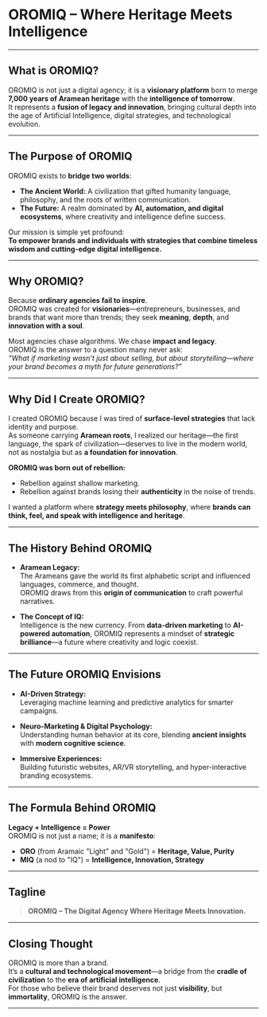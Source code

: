# **OROMIQ – Where Heritage Meets Intelligence**

---

## **What is OROMIQ?**

OROMIQ is not just a digital agency; it is a **visionary platform** born to merge **7,000 years of Aramean heritage** with the **intelligence of tomorrow**.  
It represents a **fusion of legacy and innovation**, bringing cultural depth into the age of Artificial Intelligence, digital strategies, and technological evolution.

---

## **The Purpose of OROMIQ**

OROMIQ exists to **bridge two worlds**:

- **The Ancient World:** A civilization that gifted humanity language, philosophy, and the roots of written communication.  
- **The Future:** A realm dominated by **AI, automation, and digital ecosystems**, where creativity and intelligence define success.

Our mission is simple yet profound:  
**To empower brands and individuals with strategies that combine timeless wisdom and cutting-edge digital intelligence.**

---

## **Why OROMIQ?**

Because **ordinary agencies fail to inspire**.  
OROMIQ was created for **visionaries**—entrepreneurs, businesses, and brands that want more than trends; they seek **meaning**, **depth**, and **innovation with a soul**.  

Most agencies chase algorithms. We chase **impact and legacy**.  
OROMIQ is the answer to a question many never ask:  
*“What if marketing wasn’t just about selling, but about storytelling—where your brand becomes a myth for future generations?”*

---

## **Why Did I Create OROMIQ?**

I created OROMIQ because I was tired of **surface-level strategies** that lack identity and purpose.  
As someone carrying **Aramean roots**, I realized our heritage—the first language, the spark of civilization—deserves to live in the modern world, not as nostalgia but as **a foundation for innovation**.

**OROMIQ was born out of rebellion:**  
- Rebellion against shallow marketing.  
- Rebellion against brands losing their **authenticity** in the noise of trends.  

I wanted a platform where **strategy meets philosophy**, where **brands can think, feel, and speak with intelligence and heritage**.

---

## **The History Behind OROMIQ**

- **Aramean Legacy:**  
  The Arameans gave the world its first alphabetic script and influenced languages, commerce, and thought.  
  OROMIQ draws from this **origin of communication** to craft powerful narratives.

- **The Concept of IQ:**  
  Intelligence is the new currency. From **data-driven marketing** to **AI-powered automation**, OROMIQ represents a mindset of **strategic brilliance**—a future where creativity and logic coexist.

---

## **The Future OROMIQ Envisions**

- **AI-Driven Strategy:**  
  Leveraging machine learning and predictive analytics for smarter campaigns.

- **Neuro-Marketing & Digital Psychology:**  
  Understanding human behavior at its core, blending **ancient insights** with **modern cognitive science**.

- **Immersive Experiences:**  
  Building futuristic websites, AR/VR storytelling, and hyper-interactive branding ecosystems.

---

## **The Formula Behind OROMIQ**

**Legacy + Intelligence = Power**  
OROMIQ is not just a name; it is a **manifesto**:  
- **ORO** (from Aramaic "Light" and "Gold") = **Heritage, Value, Purity**  
- **MIQ** (a nod to "IQ") = **Intelligence, Innovation, Strategy**

---

## **Tagline**

> **OROMIQ – The Digital Agency Where Heritage Meets Innovation.**

---

## **Closing Thought**

OROMIQ is more than a brand.  
It’s a **cultural and technological movement**—a bridge from the **cradle of civilization** to the **era of artificial intelligence**.  
For those who believe their brand deserves not just **visibility**, but **immortality**, OROMIQ is the answer.

---


